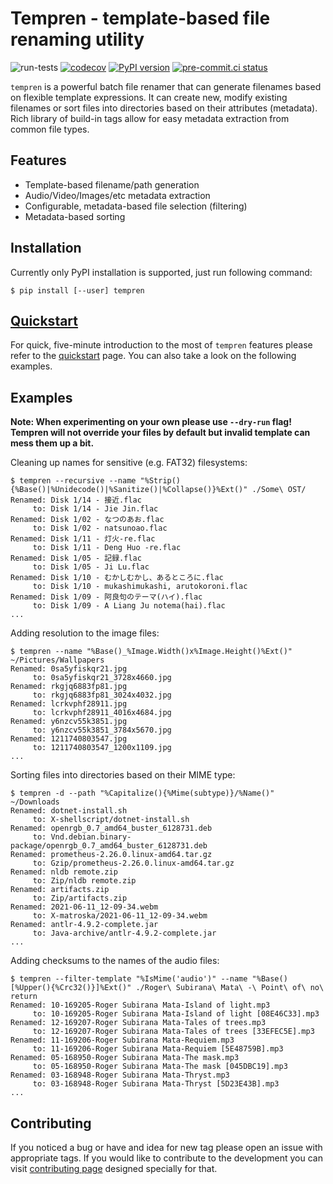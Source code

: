 # Tempren - template-based file renaming utility

![run-tests](https://github.com/idle-code/tempren/actions/workflows/run-tests.yml/badge.svg)
[![codecov](https://codecov.io/gh/idle-code/tempren/branch/develop/graph/badge.svg?token=1CR2PX6GYB)](https://codecov.io/gh/idle-code/tempren)
[![PyPI version](https://badge.fury.io/py/tempren.svg)](https://badge.fury.io/py/tempren)
[![pre-commit.ci status](https://results.pre-commit.ci/badge/github/idle-code/tempren/develop.svg)](https://results.pre-commit.ci/latest/github/idle-code/tempren/develop)

`tempren` is a powerful batch file renamer that can generate filenames based on flexible template expressions.
It can create new, modify existing filenames or sort files into directories based on their attributes (metadata).
Rich library of build-in tags allow for easy metadata extraction from common file types.

## Features
- Template-based filename/path generation
- Audio/Video/Images/etc metadata extraction
- Configurable, metadata-based file selection (filtering)
- Metadata-based sorting

## Installation
Currently only PyPI installation is supported, just run following command:
```commandline
$ pip install [--user] tempren
```

## [Quickstart](QUICKSTART.md)
For quick, five-minute introduction to the most of `tempren` features please refer to the [quickstart](QUICKSTART.md) page.
You can also take a look on the following examples.

## Examples
**Note: When experimenting on your own please use `--dry-run` flag!** \
**Tempren will not override your files by default but invalid template can mess them up a bit.**

Cleaning up names for sensitive (e.g. FAT32) filesystems:
```commandline
$ tempren --recursive --name "%Strip(){%Base()|%Unidecode()|%Sanitize()|%Collapse()}%Ext()" ./Some\ OST/
Renamed: Disk 1/14 - 接近.flac
     to: Disk 1/14 - Jie Jin.flac
Renamed: Disk 1/02 - なつのあお.flac
     to: Disk 1/02 - natsunoao.flac
Renamed: Disk 1/11 - 灯火-re.flac
     to: Disk 1/11 - Deng Huo -re.flac
Renamed: Disk 1/05 - 記録.flac
     to: Disk 1/05 - Ji Lu.flac
Renamed: Disk 1/10 - むかしむかし、あるところに.flac
     to: Disk 1/10 - mukashimukashi, arutokoroni.flac
Renamed: Disk 1/09 - 阿良句のテーマ(ハイ).flac
     to: Disk 1/09 - A Liang Ju notema(hai).flac
...
```

Adding resolution to the image files:
```commandline
$ tempren --name "%Base()_%Image.Width()x%Image.Height()%Ext()" ~/Pictures/Wallpapers
Renamed: 0sa5yfiskqr21.jpg
     to: 0sa5yfiskqr21_3728x4660.jpg
Renamed: rkgjq6883fp81.jpg
     to: rkgjq6883fp81_3024x4032.jpg
Renamed: lcrkvphf28911.jpg
     to: lcrkvphf28911_4016x4684.jpg
Renamed: y6nzcv55k3851.jpg
     to: y6nzcv55k3851_3784x5670.jpg
Renamed: 1211740803547.jpg
     to: 1211740803547_1200x1109.jpg
...
```

Sorting files into directories based on their MIME type:
```commandline
$ tempren -d --path "%Capitalize(){%Mime(subtype)}/%Name()" ~/Downloads
Renamed: dotnet-install.sh
     to: X-shellscript/dotnet-install.sh
Renamed: openrgb_0.7_amd64_buster_6128731.deb
     to: Vnd.debian.binary-package/openrgb_0.7_amd64_buster_6128731.deb
Renamed: prometheus-2.26.0.linux-amd64.tar.gz
     to: Gzip/prometheus-2.26.0.linux-amd64.tar.gz
Renamed: nldb remote.zip
     to: Zip/nldb remote.zip
Renamed: artifacts.zip
     to: Zip/artifacts.zip
Renamed: 2021-06-11_12-09-34.webm
     to: X-matroska/2021-06-11_12-09-34.webm
Renamed: antlr-4.9.2-complete.jar
     to: Java-archive/antlr-4.9.2-complete.jar
...
```

Adding checksums to the names of the audio files:
```commandline
$ tempren --filter-template "%IsMime('audio')" --name "%Base() [%Upper(){%Crc32()}]%Ext()" ./Roger\ Subirana\ Mata\ -\ Point\ of\ no\ return
Renamed: 10-169205-Roger Subirana Mata-Island of light.mp3
     to: 10-169205-Roger Subirana Mata-Island of light [08E46C33].mp3
Renamed: 12-169207-Roger Subirana Mata-Tales of trees.mp3
     to: 12-169207-Roger Subirana Mata-Tales of trees [33EFEC5E].mp3
Renamed: 11-169206-Roger Subirana Mata-Requiem.mp3
     to: 11-169206-Roger Subirana Mata-Requiem [5E48759B].mp3
Renamed: 05-168950-Roger Subirana Mata-The mask.mp3
     to: 05-168950-Roger Subirana Mata-The mask [045DBC19].mp3
Renamed: 03-168948-Roger Subirana Mata-Thryst.mp3
     to: 03-168948-Roger Subirana Mata-Thryst [5D23E43B].mp3
...
```

## Contributing
If you noticed a bug or have and idea for new tag please open an issue with appropriate tags.
If you would like to contribute to the development you can visit [contributing page](CONTRIBUTING.md) designed specially for that.
